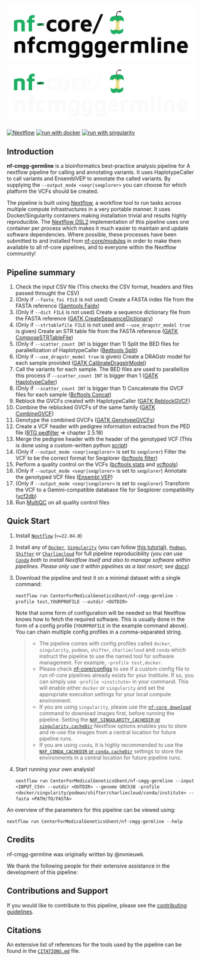 # ![nf-cmgg-germline](docs/images/nf-cmgg-germline_logo_light.png#gh-light-mode-only) ![nf-cmgg-germline](docs/images/nf-cmgg-germline_logo_dark.png#gh-dark-mode-only)

[![Nextflow](https://img.shields.io/badge/nextflow%20DSL2-%E2%89%A521.10.3-23aa62.svg)](https://www.nextflow.io/)
[![run with docker](https://img.shields.io/badge/run%20with-docker-0db7ed?logo=docker)](https://www.docker.com/)
[![run with singularity](https://img.shields.io/badge/run%20with-singularity-1d355c.svg)](https://sylabs.io/docs/)

## Introduction

**nf-cmgg-germline** is a bioinformatics best-practice analysis pipeline for A nextflow pipeline for calling and annotating variants. It uses HaplotypeCaller to call variants and EnsemblVEP to annotate the called variants. By supplying the `--output_mode <seqr|seqplorer>` you can choose for which platform the VCFs should be created.

The pipeline is built using [Nextflow](https://www.nextflow.io), a workflow tool to run tasks across multiple compute infrastructures in a very portable manner. It uses Docker/Singularity containers making installation trivial and results highly reproducible. The [Nextflow DSL2](https://www.nextflow.io/docs/latest/dsl2.html) implementation of this pipeline uses one container per process which makes it much easier to maintain and update software dependencies. Where possible, these processes have been submitted to and installed from [nf-core/modules](https://github.com/nf-core/modules) in order to make them available to all nf-core pipelines, and to everyone within the Nextflow community!

## Pipeline summary

<!-- TODO nf-core: Fill in short bullet-pointed list of the default steps in the pipeline -->

1. Check the input CSV file (This checks the CSV format, headers and files passed throught the CSV)
2. (Only if `--fasta_fai FILE` is not used) Create a FASTA index file from the FASTA reference ([Samtools Faidx](http://www.htslib.org/doc/samtools-faidx.html))
3. (Only if `--dict FILE` is not used) Create a sequence dictionary file from the FASTA reference ([GATK CreateSequenceDictionary](https://gatk.broadinstitute.org/hc/en-us/articles/360037422891-CreateSequenceDictionary-Picard-))
4. (Only if `--strtablefile FILE` is not used and `--use_dragstr_model true` is given) Create an STR table file from the FASTA reference ([GATK ComposeSTRTableFile](https://gatk.broadinstitute.org/hc/en-us/articles/4405451249819-ComposeSTRTableFile))
5. (Only if `--scatter_count INT` is bigger than 1) Split the BED files for parallellization of HaplotypeCaller ([Bedtools Split](https://bedtools.readthedocs.io/en/latest/content/overview.html))
6. (Only if `--use_dragstr_model true` is given) Create a DRAGstr model for each sample provided ([GATK CalibrateDragstrModel](https://gatk.broadinstitute.org/hc/en-us/articles/360057441571-CalibrateDragstrModel-BETA-))
7. Call the variants for each sample. The BED files are used to parallellize this process if `--scatter_count INT` is bigger than 1 ([GATK HaplotypeCaller](https://gatk.broadinstitute.org/hc/en-us/articles/360037225632-HaplotypeCaller))
8. (Only if `--scatter_count INT` is bigger than 1) Concatenate the GVCF files for each sample ([Bcftools Concat](https://samtools.github.io/bcftools/bcftools.html#concat))
9. Reblock the GVCFs created with HaplotypeCaller ([GATK ReblockGVCF](https://gatk.broadinstitute.org/hc/en-us/articles/4405443600667-ReblockGVCF))
10. Combine the reblocked GVCFs of the same family ([GATK CombineGVCF](https://gatk.broadinstitute.org/hc/en-us/articles/360037053272-CombineGVCFs))
11. Genotype the combined GVCFs ([GATK GenotypeGVCFs](https://gatk.broadinstitute.org/hc/en-us/articles/360037057852-GenotypeGVCFs))
12. Create a VCF header with pedigree information extracted from the PED file ([RTG pedfilter](https://www.animalgenome.org/bioinfo/resources/manuals/RTGOperationsManual.pdf) => chapter 2.5.18)
13. Merge the pedigree header with the header of the genotyped VCF (This is done using a custom-written python [script](bin/merge_vcf_headers.py))
14. (Only if `--output_mode <seqr|seqplorer>` is set to `seqplorer`) Filter the VCF to be the correct format for Seqplorer ([bcftools filter](http://samtools.github.io/bcftools/bcftools.html#filter))
15. Perform a quality control on the VCFs ([bcftools stats](http://samtools.github.io/bcftools/bcftools.html#stats) and [vcftools](http://vcftools.sourceforge.net/man_latest.html))
16. (Only if `--output_mode <seqr|seqplorer>` is set to `seqplorer`) Annotate the genotyped VCF files ([Ensembl VEP](https://www.ensembl.org/info/docs/tools/vep/index.html))
17. (Only if `--output_mode <seqr|seqplorer>` is set to `seqplorer`) Transform the VCF to a Gemini-compatible database file for Seqplorer compatibility ([vcf2db](https://github.com/quinlan-lab/vcf2db))
18. Run [MultiQC](https://multiqc.info/) on all quality control files

## Quick Start

1. Install [`Nextflow`](https://www.nextflow.io/docs/latest/getstarted.html#installation) (`>=22.04.0`)

2. Install any of [`Docker`](https://docs.docker.com/engine/installation/), [`Singularity`](https://www.sylabs.io/guides/3.0/user-guide/) (you can follow [this tutorial](https://singularity-tutorial.github.io/01-installation/)), [`Podman`](https://podman.io/), [`Shifter`](https://nersc.gitlab.io/development/shifter/how-to-use/) or [`Charliecloud`](https://hpc.github.io/charliecloud/) for full pipeline reproducibility _(you can use [`Conda`](https://conda.io/miniconda.html) both to install Nextflow itself and also to manage software within pipelines. Please only use it within pipelines as a last resort; see [docs](https://nf-co.re/usage/configuration#basic-configuration-profiles))_.

3. Download the pipeline and test it on a minimal dataset with a single command:

   ```console
   nextflow run CenterForMedicalGeneticsGhent/nf-cmgg-germline -profile test,YOURPROFILE --outdir <OUTDIR>
   ```

   Note that some form of configuration will be needed so that Nextflow knows how to fetch the required software. This is usually done in the form of a config profile (`YOURPROFILE` in the example command above). You can chain multiple config profiles in a comma-separated string.

   > - The pipeline comes with config profiles called `docker`, `singularity`, `podman`, `shifter`, `charliecloud` and `conda` which instruct the pipeline to use the named tool for software management. For example, `-profile test,docker`.
   > - Please check [nf-core/configs](https://github.com/nf-core/configs#documentation) to see if a custom config file to run nf-core pipelines already exists for your Institute. If so, you can simply use `-profile <institute>` in your command. This will enable either `docker` or `singularity` and set the appropriate execution settings for your local compute environment.
   > - If you are using `singularity`, please use the [`nf-core download`](https://nf-co.re/tools/#downloading-pipelines-for-offline-use) command to download images first, before running the pipeline. Setting the [`NXF_SINGULARITY_CACHEDIR` or `singularity.cacheDir`](https://www.nextflow.io/docs/latest/singularity.html?#singularity-docker-hub) Nextflow options enables you to store and re-use the images from a central location for future pipeline runs.
   > - If you are using `conda`, it is highly recommended to use the [`NXF_CONDA_CACHEDIR` or `conda.cacheDir`](https://www.nextflow.io/docs/latest/conda.html) settings to store the environments in a central location for future pipeline runs.

4. Start running your own analysis!

   ```console
   nextflow run CenterForMedicalGeneticsGhent/nf-cmgg-germline --input <INPUT_CSV> --outdir <OUTDIR> --genome GRCh38 -profile <docker/singularity/podman/shifter/charliecloud/conda/institute> --fasta <PATH/TO/FASTA>
   ```

An overview of the parameters for this pipeline can be viewed using:

```
nextflow run CenterForMedicalGeneticsGhent/nf-cmgg-germline --help
```

## Credits

nf-cmgg-germline was originally written by @nvnieuwk.

We thank the following people for their extensive assistance in the development of this pipeline:

## Contributions and Support

If you would like to contribute to this pipeline, please see the [contributing guidelines](.github/CONTRIBUTING.md).

## Citations

An extensive list of references for the tools used by the pipeline can be found in the [`CITATIONS.md`](CITATIONS.md) file.
